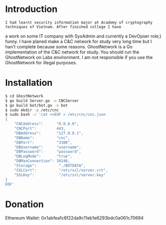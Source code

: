# Introduction
    I had learnt security information major at Academy of cryptography techniques of Vietnam. After finished college I have
a work on some IT company with SysAdmin and currently a DevOpser role;) funny. I have planed make a C&C network for study
very long time but I han't complete because some reasons. GhostNetwork is a Go implementation of the C&C network for study.
You should run the GhostNetwork on Labs environment. I am not responsible if you use the GhostNetwork for illegal purposes.

# Installation

```bash
$ cd GhostNetwork
$ go build Server.go -o CNCServer
$ go build bot/bot.go -o bot
$ sudo mkdir -p /etc/cnc
$ sudo bash -c 'cat <<EOF > /etc/cnc/cnc.json
{
  	"CNCAddress":      "0.0.0.0",
  	"CNCPort":         443,
  	"DBAddress":       "127.0.0.1",
  	"DBName":          "cnc",
  	"DBPort":          "3306",
  	"DBUsername":      "username",
  	"DBPassword":      "password",
  	"DBLogMode":       "true",
  	"DBMaxConnection": 10240,
  	"Storage":          "./BOTDATA",
  	"SSLCert":          "/etc/ssl/server.crt",
  	"SSLKey":           "/etc/ssl/server.key"
}
EOF'
```

# Donation
Ethereum Wallet: 0x1abfea1c8f22da9c11eb1e6293bdc0a061c70694
